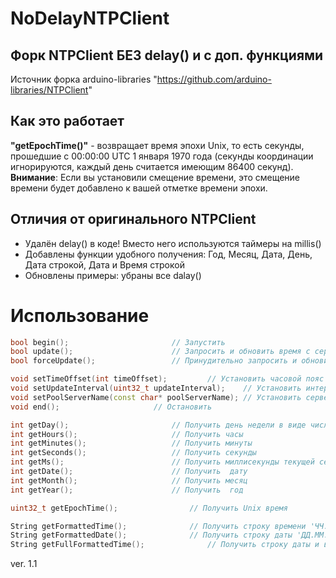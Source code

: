 # NoDelayNTPClient
## Форк NTPClient БЕЗ delay() и с доп. функциями
Источник форка arduino-libraries "https://github.com/arduino-libraries/NTPClient"


## Как это работает
**"getEpochTime()"** - возвращает время эпохи Unix, то есть секунды, прошедшие 
с 00:00:00 UTC 1 января 1970 года (секунды координации игнорируются, каждый день считается имеющим 86400 секунд). 
**Внимание**: Если вы установили смещение времени, это смещение времени будет добавлено к вашей отметке времени эпохи.

## Отличия от оригинального NTPClient
- Удалён delay() в коде! Вместо него используются таймеры на millis()
- Добавлены функции удобного получения: Год, Месяц, Дата, День, Дата строкой, Дата и Время строкой
- Обновлены примеры: убраны все dalay()

# Использование
```cpp
bool begin();						// Запустить
bool update();						// Запросить и обновить время с сервера (если настал период обновления)
bool forceUpdate();					// Принудительно запросить и обновить время с сервера

void setTimeOffset(int timeOffset);			// Установить часовой пояс "в секундах"
void setUpdateInterval(uint32_t updateInterval);	// Установить интервал обновления "в миллисекундах"
void setPoolServerName(const char* poolServerName);	// Установить сервер обновления (по умолчанию: ru.pool.ntp.org)
void end();						// Остановить

int getDay();						// Получить день недели в виде числа (0 - ВС; 1 - ПН; 2 - ВТ; 3 - СР; 4 - ЧТ; 5 - ПТ; 6 - СБ)
int getHours();						// Получить часы
int getMinutes();					// Получить минуты
int getSeconds();					// Получить секунды
int getMs();						// Получить миллисекунды текущей секунды
int getDate();						// Получить  дату
int getMonth();						// Получить месяц
int getYear();						// Получить  год

uint32_t getEpochTime();				// Получить Unix время

String getFormattedTime();				// Получить строку времени 'ЧЧ:ММ:СС'
String getFormattedDate();				// Получить строку даты 'ДД.ММ.ГГГГ'
String getFullFormattedTime();				// Получить строку даты и времени 'ДД:ММ:ГГГГ ЧЧ:ММ:СС'

```

ver. 1.1
